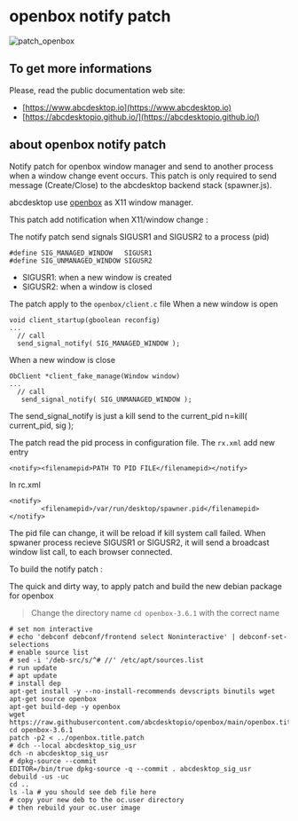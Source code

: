 # openbox notify patch

![patch_openbox](https://github.com/abcdesktopio/openbox/workflows/patch_openbox/badge.svg)

## To get more informations

Please, read the public documentation web site:
* [https://www.abcdesktop.io](https://www.abcdesktop.io)
* [https://abcdesktopio.github.io/](https://abcdesktopio.github.io/)

## about openbox notify patch

Notify patch for openbox window manager and send to another process when a window change event occurs.
This patch is only required to send message (Create/Close) to the abcdesktop backend stack (spawner.js).

abcdesktop use [openbox](http://openbox.org/) as X11 window manager.

This patch add notification when X11/window change :

The notify patch send signals SIGUSR1 and SIGUSR2 to a process (pid)

```
#define SIG_MANAGED_WINDOW   SIGUSR1
#define SIG_UNMANAGED_WINDOW SIGUSR2
```

* SIGUSR1: when a new window is created
* SIGUSR2: when a window is closed 

The patch apply to the ```openbox/client.c``` file 
When a new window is open

```
void client_startup(gboolean reconfig)
...
  // call
  send_signal_notify( SIG_MANAGED_WINDOW ); 
```

When a new window is close

```
ObClient *client_fake_manage(Window window)
...
  // call
   send_signal_notify( SIG_UNMANAGED_WINDOW );
```

The send_signal_notify is just a kill send to the current_pid 
n=kill( current_pid, sig );


The patch read the pid process in configuration file.
The ```rx.xml``` add new entry 

```<notify><filenamepid>PATH TO PID FILE</filenamepid></notify>```

In rc.xml
```
<notify>
        <filenamepid>/var/run/desktop/spawner.pid</filenamepid>
</notify>
```

The pid file can change, it will be reload if kill system call failed.
When spwaner process recieve SIGUSR1 or SIGUSR2, it will send a broadcast window list call, to each browser connected.


To build the notify patch :

The quick and dirty way, to apply patch and build the new debian package for openbox 
> Change the directory name ```cd openbox-3.6.1``` with the correct name

```
# set non interactive
# echo 'debconf debconf/frontend select Noninteractive' | debconf-set-selections
# enable source list
# sed -i '/deb-src/s/^# //' /etc/apt/sources.list 
# run update
# apt update
# install dep
apt-get install -y --no-install-recommends devscripts binutils wget
apt-get source openbox
apt-get build-dep -y openbox
wget https://raw.githubusercontent.com/abcdesktopio/openbox/main/openbox.title.patch
cd openbox-3.6.1
patch -p2 < ../openbox.title.patch 
# dch --local abcdesktop_sig_usr
dch -n abcdesktop_sig_usr
# dpkg-source --commit
EDITOR=/bin/true dpkg-source -q --commit . abcdesktop_sig_usr
debuild -us -uc
cd ..
ls -la # you should see deb file here
# copy your new deb to the oc.user directory 
# then rebuild your oc.user image 
```


